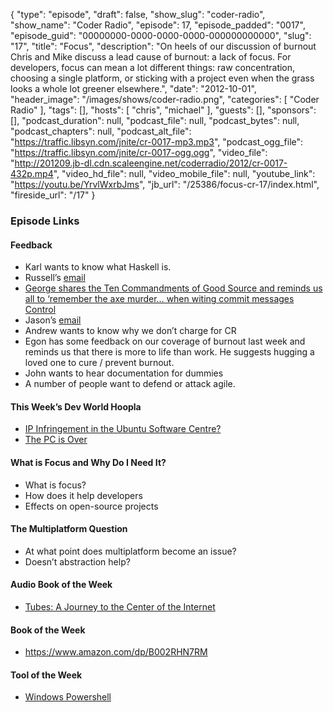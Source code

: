 {
  "type": "episode",
  "draft": false,
  "show_slug": "coder-radio",
  "show_name": "Coder Radio",
  "episode": 17,
  "episode_padded": "0017",
  "episode_guid": "00000000-0000-0000-0000-000000000000",
  "slug": "17",
  "title": "Focus",
  "description": "On heels of our discussion of burnout Chris and Mike discuss a lead cause of burnout: a lack of focus. For developers, focus can mean a lot different things: raw concentration, choosing a single platform, or sticking with a project even when the grass looks a whole lot greener elsewhere.",
  "date": "2012-10-01",
  "header_image": "/images/shows/coder-radio.png",
  "categories": [
    "Coder Radio"
  ],
  "tags": [],
  "hosts": [
    "chris",
    "michael"
  ],
  "guests": [],
  "sponsors": [],
  "podcast_duration": null,
  "podcast_file": null,
  "podcast_bytes": null,
  "podcast_chapters": null,
  "podcast_alt_file": "https://traffic.libsyn.com/jnite/cr-0017-mp3.mp3",
  "podcast_ogg_file": "https://traffic.libsyn.com/jnite/cr-0017-ogg.ogg",
  "video_file": "http://201209.jb-dl.cdn.scaleengine.net/coderradio/2012/cr-0017-432p.mp4",
  "video_hd_file": null,
  "video_mobile_file": null,
  "youtube_link": "https://youtu.be/YrvlWxrbJms",
  "jb_url": "/25386/focus-cr-17/index.html",
  "fireside_url": "/17"
}


### Episode Links

#### Feedback

  * Karl wants to know what Haskell is.
  * Russell’s [email](http://slexy.org/view/s2158mP1or/index.html)
  * [George shares the Ten Commandments of Good Source and reminds us all to ‘remember the axe murder… when witing commit messages Control](http://www.troyhunt.com/2011/05/10-commandments-of-good-source-control2641.html?m=1\\%22)
  * Jason’s [email](http://slexy.org/view/s2nh13kJEp/index.html)
  * Andrew wants to know why we don’t charge for CR
  * Egon has some feedback on our coverage of burnout last week and reminds us that there is more to life than work. He suggests hugging a loved one to cure / prevent burnout.
  * John wants to hear documentation for dummies
  * A number of people want to defend or attack agile.

#### This Week’s Dev World Hoopla

  * [IP Infringement in the Ubuntu Software Centre?](https://plus.google.com/114946680741631094798/posts/cE6sajbjnwP/index.html)
  * [The PC is Over](http://www.codinghorror.com/blog/2012/10/the-pc-is-over.html/index.html)

#### What is Focus and Why Do I Need It?

  * What is focus?
  * How does it help developers
  * Effects on open-source projects

#### The Multiplatform Question

  * At what point does multiplatform become an issue?
  * Doesn’t abstraction help?

#### Audio Book of the Week

  * [Tubes: A Journey to the Center of the Internet](http://www.qksrv.net/click-4897915-102739190980.html?url=https://www.audible.com/pd/ref=sr_1_1?asin=B00846MMWG&qid=1349103473&sr=1-1&source_code=COMA0213WS031709\\%22)

#### Book of the Week

  * <https://www.amazon.com/dp/B002RHN7RM>

#### Tool of the Week

  * [Windows Powershell](http://technet.microsoft.com/en-us/library/bb978526.aspx/index.html)


